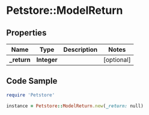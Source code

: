 # Petstore::ModelReturn

## Properties
Name | Type | Description | Notes
------------ | ------------- | ------------- | -------------
**_return** | **Integer** |  | [optional] 

## Code Sample

```ruby
require 'Petstore'

instance = Petstore::ModelReturn.new(_return: null)
```


